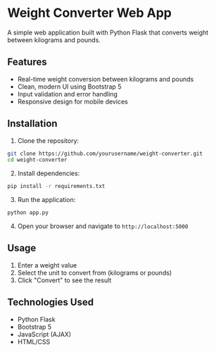# Weight Converter Web App

A simple web application built with Python Flask that converts weight between kilograms and pounds.

## Features

- Real-time weight conversion between kilograms and pounds
- Clean, modern UI using Bootstrap 5
- Input validation and error handling
- Responsive design for mobile devices

## Installation

1. Clone the repository:
```bash
git clone https://github.com/yourusername/weight-converter.git
cd weight-converter
```

2. Install dependencies:
```bash
pip install -r requirements.txt
```

3. Run the application:
```bash
python app.py
```

4. Open your browser and navigate to `http://localhost:5000`

## Usage

1. Enter a weight value
2. Select the unit to convert from (kilograms or pounds)
3. Click "Convert" to see the result

## Technologies Used

- Python Flask
- Bootstrap 5
- JavaScript (AJAX)
- HTML/CSS
